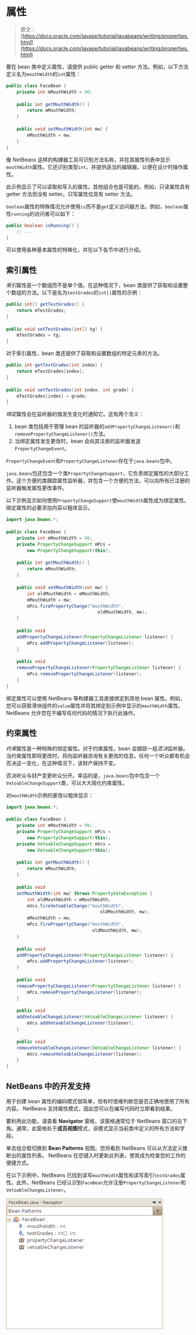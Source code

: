 # 属性

> 原文： [https://docs.oracle.com/javase/tutorial/javabeans/writing/properties.html](https://docs.oracle.com/javase/tutorial/javabeans/writing/properties.html)

要在 bean 类中定义属性，请提供 public getter 和 setter 方法。例如，以下方法定义名为`mouthWidth`的`int`属性：

```java
public class FaceBean {
    private int mMouthWidth = 90;

    public int getMouthWidth() {
        return mMouthWidth;
    }

    public void setMouthWidth(int mw) {
        mMouthWidth = mw;
    }
}

```

像 NetBeans 这样的构建器工具可识别方法名称，并在其属性列表中显示`mouthWidth`属性。它还识别类型`int`，并提供适当的编辑器，以便在设计时操作属性。

此示例显示了可以读取和写入的属性。其他组合也是可能的。例如，只读属性具有 getter 方法但没有 setter。只写属性仅具有 setter 方法。

`boolean`属性的特殊情况允许使用`is`而不是`get`定义访问器方法。例如，`boolean`属性`running`的访问者可以如下：

```java
public boolean isRunning() {
    // ...
}

```

可以使用各种基本属性的特殊化，并在以下各节中进行介绍。

## 索引属性

*索引*属性是一个数组而不是单个值。在这种情况下，bean 类提供了获取和设置整个数组的方法。以下是名为`testGrades`的`int[]`属性的示例：

```java
public int[] getTestGrades() {
    return mTestGrades;
}

public void setTestGrades(int[] tg) {
    mTestGrades = tg;
}

```

对于索引属性，bean 类还提供了获取和设置数组的特定元素的方法。

```java
public int getTestGrades(int index) {
    return mTestGrades[index];
}

public void setTestGrades(int index, int grade) {
    mTestGrades[index] = grade;
}

```

*绑定*属性会在监听器的值发生变化时通知它。这有两个含义：

1.  bean 类包括用于管理 bean 的监听器的`addPropertyChangeListener()`和`removePropertyChangeListener()`方法。
2.  当绑定属性发生更改时，bean 会向其注册的监听器发送`PropertyChangeEvent`。

`PropertyChangeEvent`和`PropertyChangeListener`存在于`java.beans`包中。

`java.beans`包还包含一个类`PropertyChangeSupport`，它负责绑定属性的大部分工作。这个方便的类跟踪属性监听器，并包含一个方便的方法，可以向所有已注册的监听器触发属性更改事件。

以下示例显示如何使用`PropertyChangeSupport`使`mouthWidth`属性成为绑定属性。绑定属性的必要添加内容以粗体显示。

```java
import java.beans.*;

public class FaceBean {
    private int mMouthWidth = 90;
    private PropertyChangeSupport mPcs =
        new PropertyChangeSupport(this);

    public int getMouthWidth() {
        return mMouthWidth;
    }

    public void setMouthWidth(int mw) {
        int oldMouthWidth = mMouthWidth;
        mMouthWidth = mw;
        mPcs.firePropertyChange("mouthWidth",
                                   oldMouthWidth, mw);
    }

    public void
    addPropertyChangeListener(PropertyChangeListener listener) {
        mPcs.addPropertyChangeListener(listener);
    }

    public void
    removePropertyChangeListener(PropertyChangeListener listener) {
        mPcs.removePropertyChangeListener(listener);
    }
}

```

绑定属性可以使用 NetBeans 等构建器工具直接绑定到其他 bean 属性。例如，您可以获取滑块组件的`value`属性并将其绑定到示例中显示的`mouthWidth`属性。 NetBeans 允许您在不编写任何代码的情况下执行此操作。

## 约束属性

*约束*属性是一种特殊的绑定属性。对于约束属性，bean 会跟踪一组*否决*监听器。当约束属性即将更改时，将向监听器咨询有关更改的信息。任何一个听众都有机会否决这一变化，在这种情况下，该财产保持不变。

否决听众与财产变更听众分开。幸运的是，`java.beans`包中包含一个`VetoableChangeSupport`类，可以大大简化约束属性。

对`mouthWidth`示例的更改以粗体显示：

```java
import java.beans.*;

public class FaceBean {
    private int mMouthWidth = 90;
    private PropertyChangeSupport mPcs =
        new PropertyChangeSupport(this);
    private VetoableChangeSupport mVcs =
        new VetoableChangeSupport(this);

    public int getMouthWidth() {
        return mMouthWidth;
    }

    public void
    setMouthWidth(int mw) throws PropertyVetoException {
        int oldMouthWidth = mMouthWidth;
        mVcs.fireVetoableChange("mouthWidth",
                                    oldMouthWidth, mw);
        mMouthWidth = mw;
        mPcs.firePropertyChange("mouthWidth",
                                 oldMouthWidth, mw);
    }

    public void
    addPropertyChangeListener(PropertyChangeListener listener) {
        mPcs.addPropertyChangeListener(listener);
    }

    public void
    removePropertyChangeListener(PropertyChangeListener listener) {
        mPcs.removePropertyChangeListener(listener);
    }

    public void
    addVetoableChangeListener(VetoableChangeListener listener) {
        mVcs.addVetoableChangeListener(listener);
    }

    public void
    removeVetoableChangeListener(VetoableChangeListener listener) {
        mVcs.removeVetoableChangeListener(listener);
    }
}

```

## NetBeans 中的开发支持

用于创建 bean 属性的编码模式很简单，但有时很难判断您是否正确地使用了所有内容。 NetBeans 支持属性模式，因此您可以在编写代码时立即看到结果。

要利用此功能，请查看 **Navigator** 窗格，该窗格通常位于 NetBeans 窗口的左下角。通常，此窗格处于**成员视图**模式，该模式显示当前类中定义的所有方法和字段。

单击组合框切换到 **Bean Patterns** 视图。您将看到 NetBeans 可以从方法定义推断出的属性列表。 NetBeans 在您键入时更新此列表，使其成为检查您的工作的便捷方式。

在以下示例中，NetBeans 已找到读写`mouthWidth`属性和读写索引`testGrades`属性。此外，NetBeans 已经认识到`FaceBean`允许注册`PropertyChangeListener`和`VetoableChangeListener`。

![NetBeans bean patterns Navigator](img/e87292778b9ae0ce172d1ff96489d9c4.jpg)